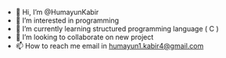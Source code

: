 - 👋 Hi, I’m @HumayunKabir
- 👀 I’m interested in programming
- 🌱 I’m currently learning structured programming language ( C )
- 💞️ I’m looking to collaborate on new project
- 📫 How to reach me email in humayun1.kabir4@gmail.com

<!---
HumayunAlif/HumayunAlif is a ✨ special ✨ repository because its `README.md` (this file) appears on your GitHub profile.
You can click the Preview link to take a look at your changes.
--->
